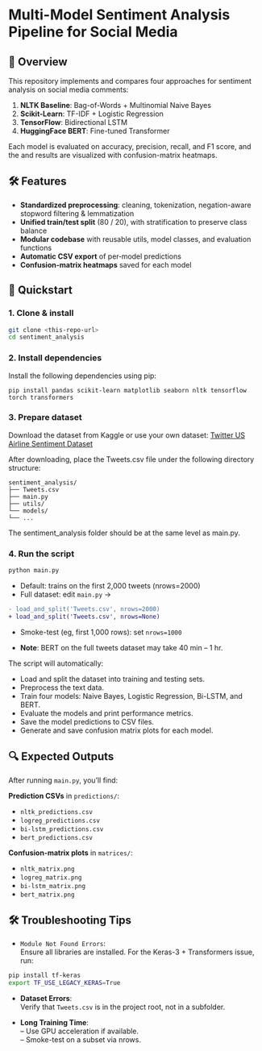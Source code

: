 # Multi-Model Sentiment Analysis Pipeline for Social Media


## 📖 Overview

This repository implements and compares four approaches for sentiment analysis on social media comments:

1. **NLTK Baseline**: Bag-of-Words + Multinomial Naive Bayes  
2. **Scikit-Learn**: TF-IDF + Logistic Regression  
3. **TensorFlow**: Bidirectional LSTM  
4. **HuggingFace BERT**: Fine-tuned Transformer  

Each model is evaluated on accuracy, precision, recall, and F1 score, and the  and results are visualized with confusion-matrix heatmaps.

## 🛠️   Features

- **Standardized preprocessing**: cleaning, tokenization, negation-aware stopword filtering & lemmatization  
- **Unified train/test split** (80 / 20), with stratification to preserve class balance  
- **Modular codebase** with reusable utils, model classes, and evaluation functions  
- **Automatic CSV export** of per‐model predictions  
- **Confusion-matrix heatmaps** saved for each model  


## 🚀 Quickstart

### 1. Clone & install

```bash
git clone <this-repo-url>
cd sentiment_analysis
```
### 2. Install dependencies

Install the following dependencies using pip:
```
pip install pandas scikit-learn matplotlib seaborn nltk tensorflow torch transformers
```
### 3. Prepare dataset
Download the dataset from Kaggle or use your own dataset: [Twitter US Airline Sentiment Dataset](https://www.kaggle.com/datasets/crowdflower/twitter-airline-sentiment)

After downloading, place the Tweets.csv file under the following directory structure: 
```
sentiment_analysis/
├── Tweets.csv
├── main.py
├── utils/
└── models/
└── ...
```

The sentiment_analysis folder should be at the same level as main.py.

### 4. Run the script
```bash
python main.py
```

* Default: trains on the first 2,000 tweets (nrows=2000)
* Full dataset: edit ```main.py``` →

```diff
- load_and_split('Tweets.csv', nrows=2000)
+ load_and_split('Tweets.csv', nrows=None)
```
* Smoke-test (eg, first 1,000 rows): set `nrows=1000`

* **Note**:  BERT on the full tweets dataset may take 40 min – 1 hr. 

The script will automatically:
* Load and split the dataset into training and testing sets.
* Preprocess the text data.
* Train four models: Naive Bayes, Logistic Regression, Bi-LSTM, and BERT.
* Evaluate the models and print performance metrics.
* Save the model predictions to CSV files.
* Generate and save confusion matrix plots for each model.

## 🔍 Expected Outputs
After running `main.py`, you’ll find:

**Prediction CSVs** in `predictions/`:
- `nltk_predictions.csv`
- `logreg_predictions.csv`
- `bi-lstm_predictions.csv`
- `bert_predictions.csv`

**Confusion-matrix plots** in `matrices/`:
- `nltk_matrix.png`
- `logreg_matrix.png`
- `bi-lstm_matrix.png`
- `bert_matrix.png`

## 🛠️  Troubleshooting Tips
* `Module Not Found Errors`:   
Ensure all libraries are installed. For the Keras-3 + Transformers issue, run:
```bash
pip install tf-keras
export TF_USE_LEGACY_KERAS=True
```
* **Dataset Errors**:  
Verify that `Tweets.csv` is in the project root, not in a subfolder.

* **Long Training Time**:  
– Use GPU acceleration if available.  
– Smoke-test on a subset via nrows.


